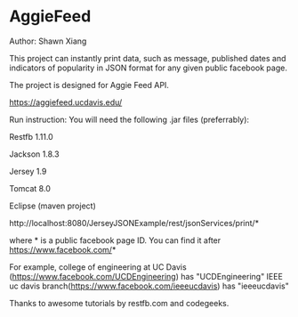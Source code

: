 # AggieFeed

Author: Shawn Xiang 

This project can instantly print data, such as message, published dates and indicators of popularity in JSON format for any given public facebook page. 

The project is designed for Aggie Feed API. 

https://aggiefeed.ucdavis.edu/

Run instruction:
You will need the following .jar files (preferrably):

Restfb 1.11.0

Jackson 1.8.3

Jersey 1.9

Tomcat 8.0

Eclipse (maven project)

http://localhost:8080/JerseyJSONExample/rest/jsonServices/print/*

where * is a public facebook page ID. You can find it after https://www.facebook.com/*

For example, college of engineering at UC Davis (https://www.facebook.com/UCDEngineering) has "UCDEngineering"
IEEE uc davis branch(https://www.facebook.com/ieeeucdavis) has "ieeeucdavis"

Thanks to awesome tutorials by restfb.com and codegeeks.
